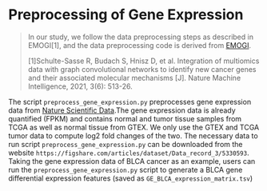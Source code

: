 # Preprocessing of Gene Expression

> In our study, we follow the data preprocessing steps as described in EMOGI[1], and the data preprocessing code is derived from [EMOGI](https://github.com/schulter/EMOGI). 
> 
> [1]Schulte-Sasse R, Budach S, Hnisz D, et al. Integration of multiomics data with graph convolutional networks to identify new 
cancer genes and their associated molecular mechanisms [J]. Nature Machine Intelligence, 2021, 3(6): 513-26.

The script `preprocess_gene_expression.py` preprocesses gene expression data from [Nature Scientific Data](https://www.ncbi.nlm.nih.gov/pmc/articles/PMC5903355/pdf/sdata201861.pdf).The gene expression data is already 
quantified (FPKM) and contains normal and tumor tissue samples from TCGA as well as normal tissue 
from GTEX. We only use the GTEX and TCGA tumor data to compute log2 fold changes of the two. The necessary data to run script `preprocess_gene_expression.py` can be downloaded from the website `https://figshare.com/articles/dataset/Data_record_3/5330593`. Taking the gene expression data of BLCA cancer as an example, users can run the `preprocess_gene_expression.py` script to generate a BLCA gene differential expression features (saved as `GE_BLCA_expression_matrix.tsv`)
